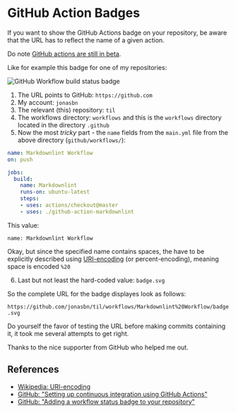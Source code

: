 # GitHub Action Badges

If you want to show the GitHub Actions badge on your repository, be aware that the URL has to reflect the name of a given action.

Do note [GitHub actions are still in beta](https://github.com/features/actions).

Like for example this badge for one of my repositories:

![GitHub Workflow build status badge](https://github.com/jonasbn/til/workflows/Markdownlint%20Workflow/badge.svg)

1. The URL points to GitHub: `https://github.com`
2. My account: `jonasbn`
3. The relevant (this) repository: `til`
4. The workflows directory: `workflows` and this is the `workflows` directory located in the directory `.github`
5. Now the most _tricky_ part - the `name` fields from the `main.yml` file from the above directory (`github/workflows/`):

```yml
name: Markdownlint Workflow
on: push

jobs:
  build:
    name: Markdownlint
    runs-on: ubuntu-latest
    steps:
    - uses: actions/checkout@master
    - uses: ./github-action-markdownlint
```

This value:

`name: Markdownlint Workflow`

Okay, but since the specified name contains spaces, the have to be explicitly described using [URI-encoding][uri_encoding] (or percent-encoding), meaning space is encoded `%20`

6. Last but not least the hard-coded value: `badge.svg`

So the complete URL for the badge displayes look as follows:

`https://github.com/jonasbn/til/workflows/Markdownlint%20Workflow/badge.svg`

Do yourself the favor of testing the URL before making commits containing it, it took me several attempts to get right.

Thanks to the nice supporter from GitHub who helped me out.

## References

- [Wikipedia: URI-encoding][uri_encoding]
- [GitHub: "Setting up continuous integration using GitHub Actions"][github_actions]
- [GitHub: "Adding a workflow status badge to your repository"][github_badges]

[uri_encoding]: https://en.wikipedia.org/wiki/Percent-encoding
[github_actions]: https://help.github.com/en/github/automating-your-workflow-with-github-actions/setting-up-continuous-integration-using-github-actions
[github_badges]: https://help.github.com/en/github/automating-your-workflow-with-github-actions/configuring-a-workflow#adding-a-workflow-status-badge-to-your-repository

